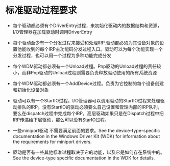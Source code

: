 # 标准驱动过程要求

+ 每个驱动都必须有个DriverEntry过程，来初始化驱动内的数据结构和资源，I/O管理器在加载驱动时调用DriverEntry

+ 每个驱动至少有一个分发过程来接受和处理IRP.驱动都必须为其设备对象的设置他能收到的每个IRP主功能码分发过程入口。驱动可以为每个功能实现一个分发过程，也可以用一个过程为多种功能完成分发

+ 每个WDM驱动都必须有一个Unload过程。Pnp驱动的Unload过程的责任较小，而非Pnp驱动的Unload过程则需要负责释放驱动使用的所有系统资源

+ 每个WDM驱动都必须有一个AddDevice过程。负责为它控制的每个设备创建和初始化设备对象

+ 驱动可以有一个StartIO过程，I/O管理器可以调用驱动的StartIO过程来处理驱动排队的IRP。没有StartIO的驱动必须要么自己设置和管理内部的IRP队列，要么在dispatch过程中完成每个IRP。高层驱动如果只是在Dispatch过程中把IRP传递给下层驱动，那么可以没有StarIO过程。

+ 一些miniport驱动 不需要满足前面的要求。See the device-type-specific documentation in the Windows Driver Kit (WDK) for information about the requirements for miniport drivers.

+ 驱动是否有一些其他标准过程取决于它的功能，以及它是如何存在系统中的。See the device-type specific documentation in the WDK for details.